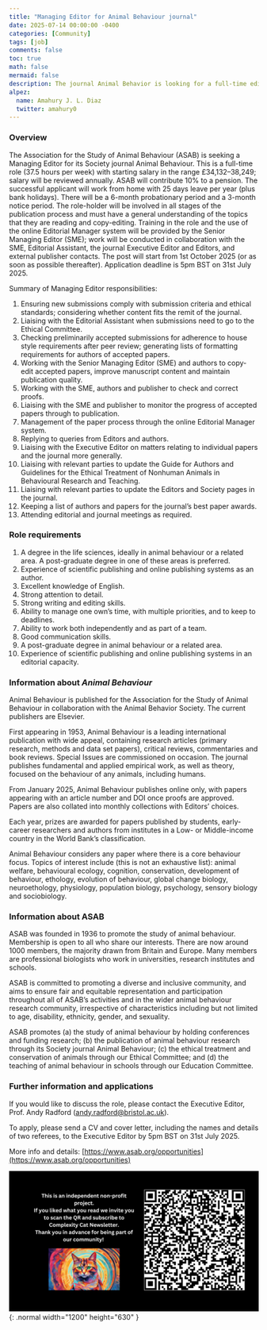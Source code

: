 ```yaml
---
title: "Managing Editor for Animal Behaviour journal"
date: 2025-07-14 00:00:00 -0400
categories: [Community]
tags: [job]
comments: false
toc: true
math: false
mermaid: false
description: The journal Animal Behavior is looking for a full-time editor. Applicants must have animal behaviour background; previous editorial experience would be ideal. Apply by 31st July 2025.
alpez:
  name: Amahury J. L. Diaz
  twitter: amahury0
---
```

### Overview
The Association for the Study of Animal Behaviour (ASAB) is seeking a Managing Editor for its Society journal Animal Behaviour. This is a full-time role (37.5 hours per week) with starting salary in the range £34,132–38,249; salary will be reviewed annually. ASAB will contribute 10% to a pension. The successful applicant will work from home with 25 days leave per year (plus bank holidays). There will be a 6-month probationary period and a 3-month notice period. The role-holder will be involved in all stages of the publication process and must have a general understanding of the topics that they are reading and copy-editing. Training in the role and the use of the online Editorial Manager system will be provided by the Senior Managing Editor (SME); work will be conducted in collaboration with the SME, Editorial Assistant, the journal Executive Editor and Editors, and external publisher contacts. The post will start from 1st October 2025 (or as soon as possible thereafter). Application deadline is 5pm BST on 31st July 2025.

Summary of Managing Editor responsibilities:
1. Ensuring new submissions comply with submission criteria and ethical standards; considering whether content fits the remit of the journal.
2. Liaising with the Editorial Assistant when submissions need to go to the Ethical Committee.
3. Checking preliminarily accepted submissions for adherence to house style requirements after peer review; generating lists of formatting requirements for authors of accepted papers.
4. Working with the Senior Managing Editor (SME) and authors to copy-edit accepted papers, improve manuscript content and maintain publication quality.
5. Working with the SME, authors and publisher to check and correct proofs.
6. Liaising with the SME and publisher to monitor the progress of accepted papers through to publication.
7. Management of the paper process through the online Editorial Manager system.
8. Replying to queries from Editors and authors.
9. Liaising with the Executive Editor on matters relating to individual papers and the journal more generally.
10. Liaising with relevant parties to update the Guide for Authors and Guidelines for the Ethical Treatment of Nonhuman Animals in Behavioural Research and Teaching.
11. Liaising with relevant parties to update the Editors and Society pages in the journal.
12. Keeping a list of authors and papers for the journal’s best paper awards.
13. Attending editorial and journal meetings as required.

### Role requirements
1. A degree in the life sciences, ideally in animal behaviour or a related area. A post-graduate degree in one of these areas is preferred.
2. Experience of scientific publishing and online publishing systems as an author.
3. Excellent knowledge of English.
4. Strong attention to detail.
5. Strong writing and editing skills.
6. Ability to manage one own’s time, with multiple priorities, and to keep to deadlines.
7. Ability to work both independently and as part of a team.
8. Good communication skills.
9. A post-graduate degree in animal behaviour or a related area.
10. Experience of scientific publishing and online publishing systems in an editorial capacity.

### Information about _Animal Behaviour_
Animal Behaviour is published for the Association for the Study of Animal Behaviour in collaboration with the Animal Behavior Society. The current publishers are Elsevier.

First appearing in 1953, Animal Behaviour is a leading international publication with wide appeal, containing research articles (primary research, methods and data set papers), critical reviews, commentaries and book reviews. Special Issues are commissioned on occasion. The journal publishes fundamental and applied empirical work, as well as theory, focused on the behaviour of any animals, including humans.

From January 2025, Animal Behaviour publishes online only, with papers appearing with an article number and DOI once proofs are approved. Papers are also collated into monthly collections with Editors’ choices.

Each year, prizes are awarded for papers published by students, early-career researchers and authors from institutes in a Low- or Middle-income country in the World Bank’s classification.

Animal Behaviour considers any paper where there is a core behaviour focus. Topics of interest include (this is not an exhaustive list): animal welfare, behavioural ecology, cognition, conservation, development of behaviour, ethology, evolution of behaviour, global change biology, neuroethology, physiology, population biology, psychology, sensory biology and sociobiology.

### Information about ASAB
ASAB was founded in 1936 to promote the study of animal behaviour. Membership is open to all who share our interests. There are now around 1000 members, the majority drawn from Britain and Europe. Many members are professional biologists who work in universities, research institutes and schools.

ASAB is committed to promoting a diverse and inclusive community, and aims to ensure fair and equitable representation and participation throughout all of ASAB’s activities and in the wider animal behaviour research community, irrespective of characteristics including but not limited to age, disability, ethnicity, gender, and sexuality.

ASAB promotes (a) the study of animal behaviour by holding conferences and funding research; (b) the publication of animal behaviour research through its Society journal Animal Behaviour; (c) the ethical treatment and conservation of animals through our Ethical Committee; and (d) the teaching of animal behaviour in schools through our Education Committee.

### Further information and applications
If you would like to discuss the role, please contact the Executive Editor, Prof. Andy Radford (andy.radford@bristol.ac.uk).

To apply, please send a CV and cover letter, including the names and details of two referees, to the Executive Editor by 5pm BST on 31st July 2025.

More info and details: [https://www.asab.org/opportunities](https://www.asab.org/opportunities)

![Desktop View](/assets/img/fix/complexity-cat-newsletter.png){: .normal width="1200" height="630" }
